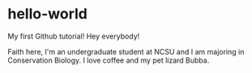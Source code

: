 # hello-world
My first Github tutorial!
Hey everybody! 

Faith here, I'm an undergraduate student at NCSU and I am majoring in Conservation Biology.
I love coffee and my pet lizard Bubba.
